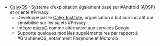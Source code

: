 - [CalyxOS](https://calyxos.org/) : Système d'exploitation également basé sur #Android ([AOSP](https://source.android.com/)) et orienté #Privacy.
	- Développé par le [Calyx Institute](https://calyxinstitute.org/), organisation à but non lucratif qui sensibilise sur les sujets #Privacy
	- Intègre [microG](https://microg.org/) comme alternative aux services Google
	- Supporte quelques modèles supplémentaires par rapport à #GrapheneOS, notamment Fairphone et Motorola